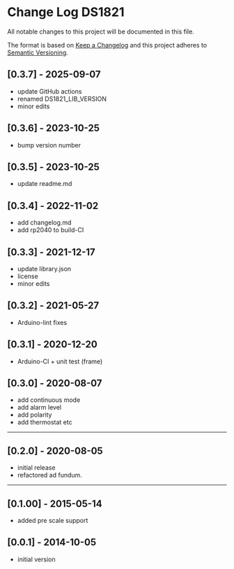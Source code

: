 # Change Log DS1821

All notable changes to this project will be documented in this file.

The format is based on [Keep a Changelog](http://keepachangelog.com/)
and this project adheres to [Semantic Versioning](http://semver.org/).


## [0.3.7] - 2025-09-07
- update GitHub actions
- renamed DS1821_LIB_VERSION
- minor edits

## [0.3.6] - 2023-10-25
- bump version number

## [0.3.5] - 2023-10-25
- update readme.md

## [0.3.4] - 2022-11-02
- add changelog.md
- add rp2040 to build-CI

## [0.3.3] - 2021-12-17
- update library.json
- license
- minor edits

## [0.3.2] - 2021-05-27
- Arduino-lint fixes

## [0.3.1] - 2020-12-20
- Arduino-CI + unit test (frame)

## [0.3.0] - 2020-08-07
- add continuous mode
- add alarm level
- add polarity
- add thermostat etc

----

## [0.2.0] - 2020-08-05
- initial release
- refactored ad fundum.

----

## [0.1.00] - 2015-05-14
- added pre scale support

## [0.0.1] - 2014-10-05
- initial version


